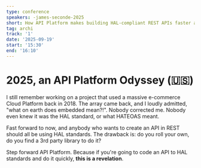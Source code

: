 ```yaml
---
type: conference
speakers: -james-seconde-2025
short: How API Platform makes building HAL-compliant REST APIs faster and more efficient.
tag: archi
track: '1'
date: '2025-09-19'
start: '15:30'
end: '16:10'
---
```


# 2025, an API Platform Odyssey (🇺🇸)

I still remember working on a project that used a massive e-commerce Cloud Platform back in 2018. The array came back, and I loudly admitted, "what on earth does embedded mean?!". Nobody corrected me. Nobody even knew it was the HAL standard, or what HATEOAS meant.

Fast forward to now, and anybody who wants to create an API in REST should all be using HAL standards. The drawback is: do you roll your own, do you find a 3rd party library to do it?

Step forward API Platform. Because if you're going to code an API to HAL standards and do it quickly, **this is a revelation**.

